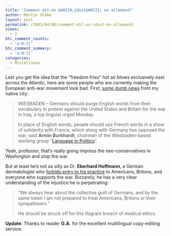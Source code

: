 ```yaml
---
title: 'Comment dit-on &#8220;idiot&#8221; en allemand?'
author: Martin Stabe
layout: post
permalink: /2003/04/08/comment-dit-on-idiot-en-allemand/
views:
  - 3
btc_comment_counts:
  - 'a:0:{}'
btc_comment_summary:
  - 'a:0:{}'
categories:
  - Miscellanea
---
```

Lest you get the idea that the &#8220;freedom fries&#8221; hot air blows exclusively east across the Atlantic, here are some people who are currently making the European anti-war movement look bad. First, <a href="http://www.expatica.com/germany.asp?pad=190,205,&#038;item_id=30269" target="_top">some dumb news</a> from my native city:  


> WIESBADEN &#8211; Germans should purge English words from their vocabulary in protest against the United States and Britain for the war in Iraq, a top linguist urged Monday. 
> 
> In place of English words, people should use French words in a show of solidarity with France, which along with Germany has opposed the war, said **Armin Burkhardt**, chairman of the Wiesbaden-based working group &#8220;<a href="http://www.sprache-in-der-politik.de" target="_top">Language in Politics</a>&#8220;.

Yeah, professor, that&#8217;s really going impress the neo-conservatives in Washington and stop the war. 

But at least he&#8217;s not as silly as Dr. **Eberhard Hoffmann**, a German dermatologist who [forbids entry to his practice][1] to Americans, Britons, and everyone who supports the war. Bizzarely, he has a very clear understanding of the injustice he is perpetrating:  


> &#8220;We always hear about the collective guilt of Germans, and by the same token I am not prepared to treat Americans, Britons or their sympathisers.&#8221;</p>
He should be struck off for this flagrant breach of medical ethics. 

**Update**: Thanks to reader **G.A.** for the excellent multilingual copy-editing service.

 [1]: http://story.news.yahoo.com/news?tmpl=story2&cid=571&ncid=751&e=5&u=/nm/20030402/hl_nm/war_germany_dc